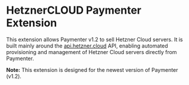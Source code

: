 # HetznerCLOUD Paymenter Extension

This extension allows Paymenter v1.2 to sell Hetzner Cloud servers. It is built mainly around the [api.hetzner.cloud](https://api.hetzner.cloud) API, enabling automated provisioning and management of Hetzner Cloud servers directly from Paymenter.

**Note:** This extension is designed for the newest version of Paymenter (v1.2).
